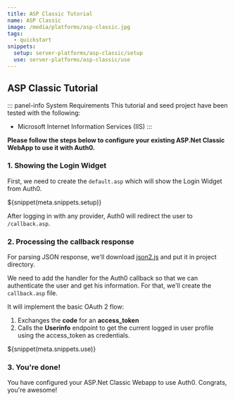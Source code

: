 ```yaml
---
title: ASP Classic Tutorial
name: ASP Classic
image: /media/platforms/asp-classic.jpg
tags:
  - quickstart
snippets:
  setup: server-platforms/asp-classic/setup
  use: server-platforms/asp-classic/use
---
```


## ASP Classic Tutorial

::: panel-info System Requirements
This tutorial and seed project have been tested with the following:
* Microsoft Internet Information Services (IIS)
:::

**Please follow the steps below to configure your existing ASP.Net Classic WebApp to use it with Auth0.**

### 1. Showing the Login Widget

First, we need to create the `default.asp` which will show the Login Widget from Auth0.

${snippet(meta.snippets.setup)}

After logging in with any provider, Auth0 will redirect the user to `/callback.asp`.

### 2. Processing the callback response

For parsing JSON response, we'll download [json2.js](http://cdnjs.cloudflare.com/ajax/libs/json2/20130526/json2.js) and put it in project directory.

We need to add the handler for the Auth0 callback so that we can authenticate the user and get his information. For that, we'll create the `callback.asp` file.

It will implement the basic OAuth 2 flow:

1. Exchanges the **code** for an **access_token**
1. Calls the **Userinfo** endpoint to get the current logged in user profile using the access_token as credentials.

${snippet(meta.snippets.use)}

### 3. You're done!

You have configured your ASP.Net Classic Webapp to use Auth0. Congrats, you're awesome!
